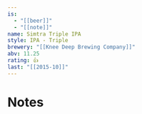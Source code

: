 ```yaml
---
is:
  - "[[beer]]"
  - "[[note]]"
name: Simtra Triple IPA
style: IPA - Triple
brewery: "[[Knee Deep Brewing Company]]"
abv: 11.25
rating: 👍
last: "[[2015-10]]"
---
```

# Notes

